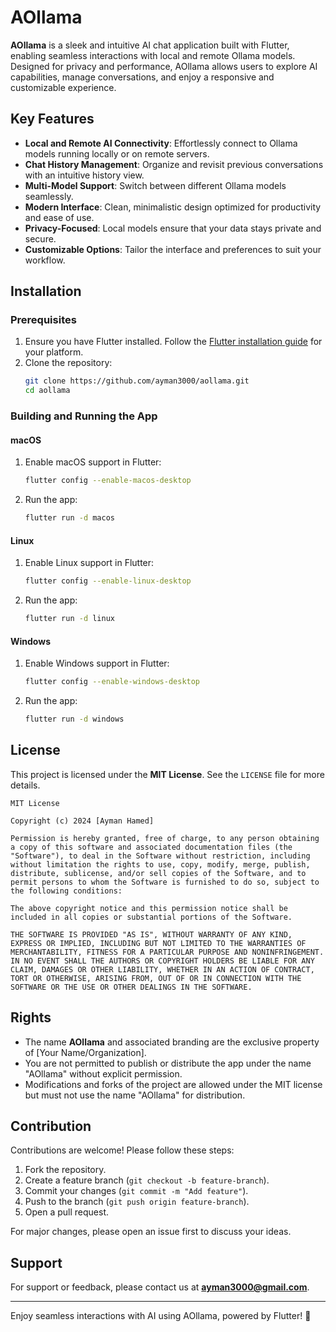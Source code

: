 # AOllama

**AOllama** is a sleek and intuitive AI chat application built with Flutter, enabling seamless interactions with local and remote Ollama models. Designed for privacy and performance, AOllama allows users to explore AI capabilities, manage conversations, and enjoy a responsive and customizable experience.

## Key Features
- **Local and Remote AI Connectivity**: Effortlessly connect to Ollama models running locally or on remote servers.
- **Chat History Management**: Organize and revisit previous conversations with an intuitive history view.
- **Multi-Model Support**: Switch between different Ollama models seamlessly.
- **Modern Interface**: Clean, minimalistic design optimized for productivity and ease of use.
- **Privacy-Focused**: Local models ensure that your data stays private and secure.
- **Customizable Options**: Tailor the interface and preferences to suit your workflow.

## Installation

### Prerequisites
1. Ensure you have Flutter installed. Follow the [Flutter installation guide](https://flutter.dev/docs/get-started/install) for your platform.
2. Clone the repository:
   ```bash
   git clone https://github.com/ayman3000/aollama.git
   cd aollama
   ```

### Building and Running the App

#### macOS
1. Enable macOS support in Flutter:
   ```bash
   flutter config --enable-macos-desktop
   ```
2. Run the app:
   ```bash
   flutter run -d macos
   ```

#### Linux
1. Enable Linux support in Flutter:
   ```bash
   flutter config --enable-linux-desktop
   ```
2. Run the app:
   ```bash
   flutter run -d linux
   ```

#### Windows
1. Enable Windows support in Flutter:
   ```bash
   flutter config --enable-windows-desktop
   ```
2. Run the app:
   ```bash
   flutter run -d windows
   ```

## License
This project is licensed under the **MIT License**. See the `LICENSE` file for more details.

```
MIT License

Copyright (c) 2024 [Ayman Hamed]

Permission is hereby granted, free of charge, to any person obtaining a copy of this software and associated documentation files (the "Software"), to deal in the Software without restriction, including without limitation the rights to use, copy, modify, merge, publish, distribute, sublicense, and/or sell copies of the Software, and to permit persons to whom the Software is furnished to do so, subject to the following conditions:

The above copyright notice and this permission notice shall be included in all copies or substantial portions of the Software.

THE SOFTWARE IS PROVIDED "AS IS", WITHOUT WARRANTY OF ANY KIND, EXPRESS OR IMPLIED, INCLUDING BUT NOT LIMITED TO THE WARRANTIES OF MERCHANTABILITY, FITNESS FOR A PARTICULAR PURPOSE AND NONINFRINGEMENT. IN NO EVENT SHALL THE AUTHORS OR COPYRIGHT HOLDERS BE LIABLE FOR ANY CLAIM, DAMAGES OR OTHER LIABILITY, WHETHER IN AN ACTION OF CONTRACT, TORT OR OTHERWISE, ARISING FROM, OUT OF OR IN CONNECTION WITH THE SOFTWARE OR THE USE OR OTHER DEALINGS IN THE SOFTWARE.
```

## Rights
- The name **AOllama** and associated branding are the exclusive property of [Your Name/Organization].
- You are not permitted to publish or distribute the app under the name "AOllama" without explicit permission.
- Modifications and forks of the project are allowed under the MIT license but must not use the name "AOllama" for distribution.

## Contribution
Contributions are welcome! Please follow these steps:
1. Fork the repository.
2. Create a feature branch (`git checkout -b feature-branch`).
3. Commit your changes (`git commit -m "Add feature"`).
4. Push to the branch (`git push origin feature-branch`).
5. Open a pull request.

For major changes, please open an issue first to discuss your ideas.

## Support
For support or feedback, please contact us at **[ayman3000@gmail.com](mailto:ayman3000@gmail.com)**.

---

Enjoy seamless interactions with AI using AOllama, powered by Flutter! 🚀
